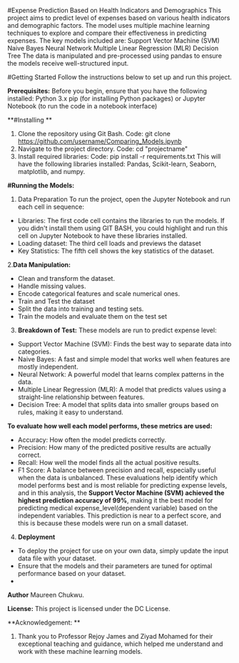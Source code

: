 #Expense Prediction Based on Health Indicators and Demographics
This project aims to predict level of expenses based on various health indicators and demographic factors. The model uses multiple machine learning techniques to explore and compare their effectiveness in predicting expenses.
The key models included are:
Support Vector Machine (SVM)
Naive Bayes
Neural Network
Multiple Linear Regression (MLR)
Decision Tree
The data is manipulated and pre-processed using pandas to ensure the models receive well-structured input.

#Getting Started
Follow the instructions below to set up and run this project.

**Prerequisites:**
Before you begin, ensure that you have the following installed:
Python 3.x
pip (for installing Python packages) or 
Jupyter Notebook (to run the code in a notebook interface)

**#Installing **
1. Clone the repository using Git Bash.
   Code: git clone https://github.com/username/Comparing_Models.ipynb
2. Navigate to the project directory.
   Code: cd  "projectname"
3. Install required libraries:
   Code: pip install -r requirements.txt
   This will have the following libraries installed: Pandas, Scikit-learn, Seaborn, matplotlib, and numpy.

**#Running the Models:**
1. Data Preparation
To run the project, open the Jupyter Notebook and run each cell in sequence:
- Libraries: The first code cell contains the libraries to run the models. If you didn't install them using GIT BASH, you could highlight and run this cell on Jupyter Notebook to have these libraries installed.
- Loading dataset: The third cell loads and previews the dataset
- Key Statistics: The fifth cell shows the key statistics of the dataset.

2.**Data Manipulation:**
- Clean and transform the dataset.
- Handle missing values.
- Encode categorical features and scale numerical ones.
- Train and Test the dataset
- Split the data into training and testing sets.
- Train the models and evaluate them on the test set
  
3. **Breakdown of Test:**
These models are run to predict expense level:
- Support Vector Machine (SVM): Finds the best way to separate data into categories.
- Naive Bayes: A fast and simple model that works well when features are mostly independent.
- Neural Network: A powerful model that learns complex patterns in the data.
- Multiple Linear Regression (MLR): A model that predicts values using a straight-line relationship between features.
- Decision Tree: A model that splits data into smaller groups based on rules, making it easy to understand.
  
**To evaluate how well each model performs, these metrics are used:**
- Accuracy: How often the model predicts correctly.
- Precision: How many of the predicted positive results are actually correct.
- Recall: How well the model finds all the actual positive results.
- F1 Score: A balance between precision and recall, especially useful when the data is 
  unbalanced.
These evaluations help identify which model performs best and is most reliable for predicting expense levels, and in this analysis, the **Support Vector Machine (SVM) achieved the highest prediction accuracy of 99%**, making it the best model for predicting medical expense_level(dependent variable) based on the independent variables. This prediction is near to a perfect score, and this is because these models were run on a small dataset.

4. **Deployment**
- To deploy the project for use on your own data, simply update the input data file with your dataset.
- Ensure that the models and their parameters are tuned for optimal performance based on your dataset.
- 
**Author**
Maureen Chukwu.

**License:**
This project is licensed under the DC License.

**Acknowledgement: **
1.  Thank you to Professor Rejoy James and Ziyad Mohamed for their exceptional teaching and guidance, which helped me understand and work with these machine learning models.
